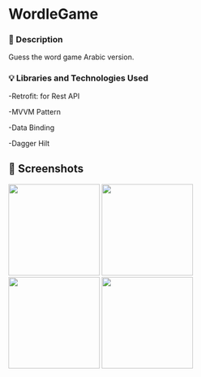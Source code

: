 # WordleGame

### :scroll: Description 

Guess the word game Arabic version.

### :bulb: Libraries and Technologies Used  

-Retrofit: for Rest API

-MVVM Pattern

-Data Binding

-Dagger Hilt


## :camera_flash: Screenshots
<img src="https://user-images.githubusercontent.com/91476864/201638184-8aea092d-4fb1-4a8c-a182-8f89c16ce279.png" width="180"> <img src="https://user-images.githubusercontent.com/91476864/201638522-d0cb190c-f493-46ef-86eb-fab93f0d6660.png" width="180"> <img src="https://user-images.githubusercontent.com/91476864/201638834-b97222ea-c883-4865-b980-1bff9b8430ba.png" width="180"> <img src="https://user-images.githubusercontent.com/91476864/201639039-a29416e1-db26-43bb-a4bc-a68fc49d4f5f.png" width="180">
